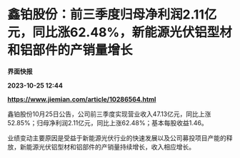 # 鑫铂股份：前三季度归母净利润2.11亿元，同比涨62.48%，新能源光伏铝型材和铝部件的产销量增长
**界面快报**

**2023-10-25 12:44**

**https://www.jiemian.com/article/10286564.html**

鑫铂股份10月25日公告，公司前三季度实现营业收入47.13亿元，同比上涨52.85%；归母净利润2.11亿元，同比上涨62.48%；基本每股收益1.46。

业绩变动主要原因是受益于新能源光伏行业的快速发展以及公司募投项目产能的释放，新能源光伏铝型材和铝部件的产销量持续增长，收入相应增长。